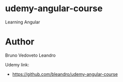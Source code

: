 # udemy-angular-course
Learning Angular

# Author
Bruno Vedoveto Leandro

Udemy link:
* https://github.com/bleandro/udemy-angular-course
